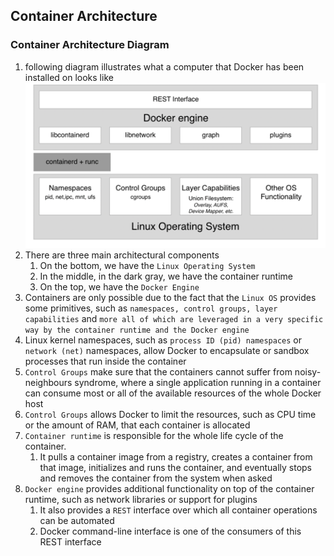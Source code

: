 ## Container Architecture
### Container Architecture Diagram
1. following diagram illustrates  what a computer that Docker has been installed on looks like
   ![Architecture](screenshots/architecture.png)
2. There are three main architectural components
    1. On the bottom, we have the `Linux Operating System`
    2. In the middle, in the dark gray, we have the container runtime
    3. On the top, we have the `Docker Engine`
3. Containers are only possible due to the fact that the `Linux OS` provides some primitives, such as `namespaces, control groups, layer capabilities` and `more all of which are leveraged in a very specific way by the container runtime and the Docker engine`
4. Linux kernel namespaces, such as `process ID (pid) namespaces` or `network (net)` namespaces, allow Docker to encapsulate or sandbox processes that run inside the container
5. `Control Groups` make sure that the containers cannot suffer from noisy-neighbours syndrome, where a single application running in a container can consume most or all of the available resources of the whole Docker host
6. `Control Groups` allows Docker to limit the resources, such as CPU time or the amount of RAM, that each container is allocated
7. `Container runtime` is responsible for the whole life cycle of the container.
    1. It pulls a container image from a registry, creates a container from that image, initializes and runs the container, and eventually stops and removes the container from the system when asked
8. `Docker engine` provides additional functionality on top of the container runtime, such as network libraries or support for plugins
    1. It also provides a `REST` interface over which all container operations can be automated
    2. Docker command-line interface is one of the consumers of this REST interface

